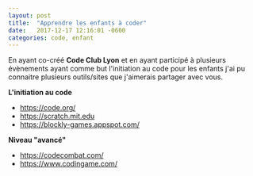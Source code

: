 ```yaml
---
layout: post
title:  "Apprendre les enfants à coder"
date:   2017-12-17 12:16:01 -0600
categories: code, enfant
---
```


En ayant co-créé __Code Club Lyon__ et en ayant participé à plusieurs évènements ayant comme but l'initiation au code pour les enfants j'ai pu connaitre plusieurs outils/sites que j'aimerais partager avec vous.

**L'initiation au code**
* https://code.org/
* https://scratch.mit.edu
* https://blockly-games.appspot.com/

**Niveau "avancé"**
* https://codecombat.com/
* https://www.codingame.com/

